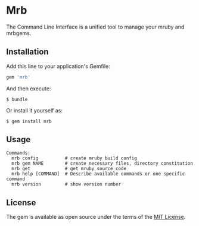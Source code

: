 # Mrb

The Command Line Interface is a unified tool to manage your mruby and mrbgems.

## Installation

Add this line to your application's Gemfile:

```ruby
gem 'mrb'
```

And then execute:

    $ bundle

Or install it yourself as:

    $ gem install mrb

## Usage

```
Commands:
  mrb config          # create mruby build config
  mrb gem NAME        # create necessary files, directory constitution
  mrb get             # get mruby source code
  mrb help [COMMAND]  # Describe available commands or one specific command
  mrb version         # show version number
```


## License

The gem is available as open source under the terms of the [MIT License](http://opensource.org/licenses/MIT).

